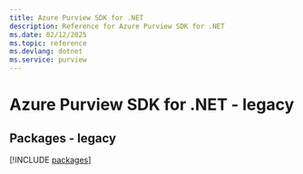 ```yaml
---
title: Azure Purview SDK for .NET
description: Reference for Azure Purview SDK for .NET
ms.date: 02/12/2025
ms.topic: reference
ms.devlang: dotnet
ms.service: purview
---
```

# Azure Purview SDK for .NET - legacy
## Packages - legacy
[!INCLUDE [packages](purview-index.md)]